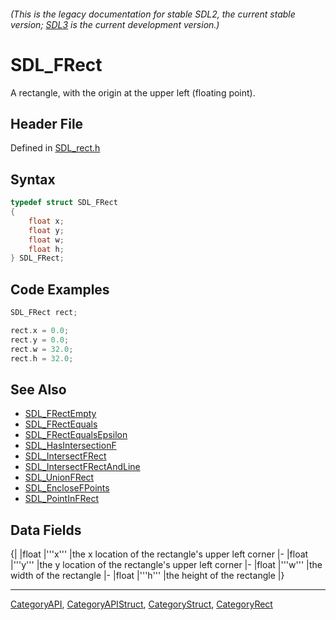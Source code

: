 ###### (This is the legacy documentation for stable SDL2, the current stable version; [SDL3](https://wiki.libsdl.org/SDL3/) is the current development version.)
# SDL_FRect

A rectangle, with the origin at the upper left (floating point).

## Header File

Defined in [SDL_rect.h](https://github.com/libsdl-org/SDL/blob/SDL2/include/SDL_rect.h)

## Syntax

```c
typedef struct SDL_FRect
{
    float x;
    float y;
    float w;
    float h;
} SDL_FRect;
```

## Code Examples

```c++
SDL_FRect rect;

rect.x = 0.0;
rect.y = 0.0;
rect.w = 32.0;
rect.h = 32.0;
```

## See Also

* [SDL_FRectEmpty](SDL_FRectEmpty)
* [SDL_FRectEquals](SDL_FRectEquals)
* [SDL_FRectEqualsEpsilon](SDL_FRectEqualsEpsilon)
* [SDL_HasIntersectionF](SDL_HasIntersectionF)
* [SDL_IntersectFRect](SDL_IntersectFRect)
* [SDL_IntersectFRectAndLine](SDL_IntersectFRectAndLine)
* [SDL_UnionFRect](SDL_UnionFRect)
* [SDL_EncloseFPoints](SDL_EncloseFPoints)
* [SDL_PointInFRect](SDL_PointInFRect)


## Data Fields

{|
|float
|'''x'''
|the x location of the rectangle's upper left corner
|-
|float
|'''y'''
|the y location of the rectangle's upper left corner
|-
|float
|'''w'''
|the width of the rectangle
|-
|float
|'''h'''
|the height of the rectangle
|}

----
[CategoryAPI](CategoryAPI), [CategoryAPIStruct](CategoryAPIStruct), [CategoryStruct](CategoryStruct), [CategoryRect](CategoryRect)


